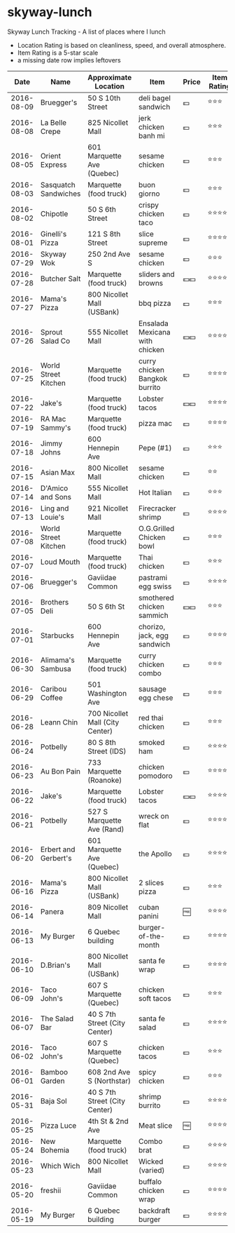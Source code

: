 # skyway-lunch
Skyway Lunch Tracking - A list of places where I lunch
* Location Rating is based on cleanliness, speed, and overall atmosphere.
* Item Rating is a 5-star scale
* a missing date row implies leftovers

Date       | Name       | Approximate Location | Item          | Price | Item Rating
----       | ----       | -------------------- | ------        | ----- | ------ 
2016-08-09 | Bruegger's | 50 S 10th Street | deli bagel sandwich | :dollar: | :star::star::star:
2016-08-08 | La Belle Crepe | 825 Nicollet Mall | jerk chicken banh mi | :dollar: | :star::star::star:
2016-08-05 | Orient Express | 601 Marquette Ave (Quebec) | sesame chicken | :dollar: | :star::star::star:
2016-08-03 | Sasquatch Sandwiches | Marquette (food truck) | buon giorno | :dollar: | :star::star::star:
2016-08-02 | Chipotle | 50 S 6th Street | crispy chicken taco | :dollar: | :star::star::star::star:
2016-08-01 | Ginelli's Pizza | 121 S 8th Street | slice supreme | :dollar: | :star::star::star::star:
2016-07-29 | Skyway Wok | 250 2nd Ave S | sesame chicken | :dollar: | :star::star::star:
2016-07-28 | Butcher Salt | Marquette (food truck) | sliders and browns | :dollar::dollar: | :star::star::star::star:
2016-07-27 | Mama's Pizza | 800 Nicollet Mall (USBank) | bbq pizza | :dollar: | :star::star::star:
2016-07-26 | Sprout Salad Co | 555 Nicollet Mall | Ensalada Mexicana with chicken | :dollar::dollar: | :star::star::star::star:
2016-07-25 | World Street Kitchen | Marquette (food truck) | curry chicken Bangkok burrito | :dollar: |:star::star::star::star:
2016-07-22 | Jake's | Marquette (food truck) | Lobster tacos | :dollar::dollar: |:star::star::star::star:
2016-07-19 | RA Mac Sammy's | Marquette (food truck) | pizza mac | :dollar: |:star::star::star::star:
2016-07-18 | Jimmy Johns | 600 Hennepin Ave | Pepe (#1) | :dollar: |:star::star::star:
2016-07-15 | Asian Max | 800 Nicollet Mall | sesame chicken| :dollar: |:star::star:
2016-07-14 | D'Amico and Sons | 555 Nicollet Mall | Hot Italian | :dollar: |:star::star::star:
2016-07-13 | Ling and Louie's | 921 Nicollet Mall | Firecracker shrimp | :dollar: |:star::star::star::star:
2016-07-08 | World Street Kitchen | Marquette (food truck) | O.G.Grilled Chicken bowl | :dollar: |:star::star::star:
2016-07-07 | Loud Mouth | Marquette (food truck) | Thai chicken | :dollar: |:star::star::star:
2016-07-06 | Bruegger's | Gaviidae Common | pastrami egg swiss | :dollar: |:star::star::star::star:
2016-07-05 | Brothers Deli | 50 S 6th St | smothered chicken sammich | :dollar::dollar: |:star::star::star:
2016-07-01 | Starbucks | 600 Hennepin Ave | chorizo, jack, egg sandwich | :dollar: |:star::star::star::star:
2016-06-30 | Alimama's Sambusa | Marquette (food truck) | curry chicken combo | :dollar: |:star::star::star:
2016-06-29 | Caribou Coffee | 501 Washington Ave | sausage egg chese | :dollar: | :star::star::star:
2016-06-28 | Leann Chin | 700 Nicollet Mall (City Center) | red thai chicken | :dollar: | :star::star::star:
2016-06-24 | Potbelly | 80 S 8th Street (IDS) | smoked ham | :dollar: | :star::star::star::star:
2016-06-23 | Au Bon Pain | 733 Marquette (Roanoke) | chicken pomodoro | :dollar: |:star::star::star::star:
2016-06-22 | Jake's | Marquette (food truck) | Lobster tacos | :dollar::dollar: |:star::star::star::star:
2016-06-21 | Potbelly | 527 S Marquette Ave (Rand) | wreck on flat | :dollar: | :star::star::star::star::star:
2016-06-20 | Erbert and Gerbert's | 601 Marquette Ave (Quebec) | the Apollo | :dollar: | :star::star::star::star:
2016-06-16 | Mama's Pizza | 800 Nicollet Mall (USBank) | 2 slices pizza | :dollar: | :star::star::star:
2016-06-14 | Panera | 809 Nicollet Mall | cuban panini | :free: | :star::star::star::star:
2016-06-13 | My Burger  | 6 Quebec building    | burger-of-the-month | :dollar: | :star::star::star::star:
2016-06-10 | D.Brian's | 800 Nicollet Mall (USBank) | santa fe wrap | :dollar: | :star::star::star::star:
2016-06-09 | Taco John's | 607 S Marquette (Quebec) | chicken soft tacos | :dollar: | :star::star::star:
2016-06-07 | The Salad Bar | 40 S 7th Street (City Center) | santa fe salad | :dollar: | :star::star::star::star:
2016-06-02 | Taco John's | 607 S Marquette (Quebec) | chicken tacos | :dollar: | :star::star::star:
2016-06-01 | Bamboo Garden | 608 2nd Ave S (Northstar) | spicy chicken | :dollar: | :star::star::star:
2016-05-31 | Baja Sol   | 40 S 7th Street (City Center)     | shrimp burrito | :dollar: | :star::star::star::star:
2016-05-25 | Pizza Luce | 4th St & 2nd Ave | Meat slice | :free: |:star::star::star::star::star:
2016-05-24 | New Bohemia | Marquette (food truck) | Combo brat | :dollar: |:star::star::star::star:
2016-05-23 | Which Wich | 800 Nicollet Mall    | Wicked (varied) | :dollar: | :star::star::star::star:
2016-05-20 | freshii    | Gaviidae Common      | buffalo chicken wrap| :dollar: | :star::star::star::star:
2016-05-19 | My Burger  | 6 Quebec building    | backdraft burger | :dollar: | :star::star::star::star:
